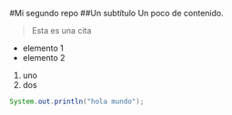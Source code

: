 ﻿#Mi segundo repo
##Un subtítulo
Un poco de contenido.

> Esta es una cita

- elemento 1
- elemento 2

1. uno
2. dos

```java
System.out.println("hola mundo");
```
